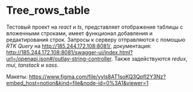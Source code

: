 # Tree_rows_table

Тестовый проект на *react* и *ts*, представляет отображение таблицы с вложенными строками, имеет функционал добавления и редактирования строк. Запросы к серверу отправляются с помощью *RTK Query* на http://185.244.172.108:8081/, документация: http://185.244.172.108:8081/swagger-ui/index.html?url=/openapi.json#/outlay-string-controller. Также задействуются *redux*, *mui*, *tanstack* и *sass*.

Макеты: https://www.figma.com/file/yyls8AT1soKQ3Qpfl2Y3Nz?embed_host=notion&kind=file&node-id=0%3A1&viewer=1

